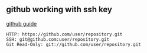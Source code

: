 
github working with ssh key
------------------------------------

[github guide](https://help.github.com/articles/connecting-to-github-with-ssh/)

    HTTP: https://github.com/user/repository.git
    SSH: git@github.com:user/repository.git
    Git Read-Only: git://github.com/user/repository.git
